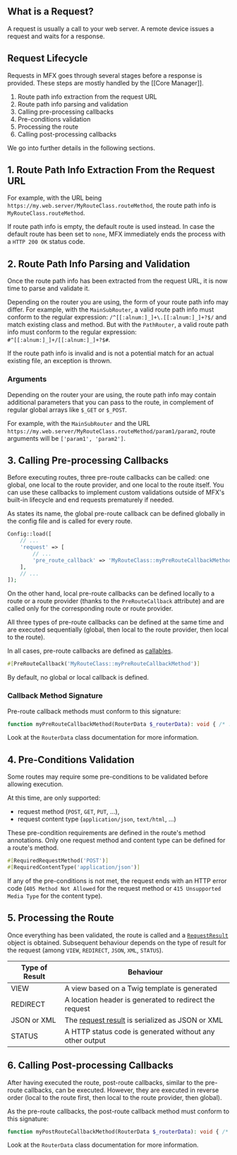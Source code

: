 ## What is a Request?

A request is usually a call to your web server. A remote device issues a request and waits for a response.

## Request Lifecycle

Requests in MFX goes through several stages before a response is provided. These steps are mostly handled by the [[Core Manager]].

1. Route path info extraction from the request URL
1. Route path info parsing and validation
1. Calling pre-processing callbacks
1. Pre-conditions validation
1. Processing the route
1. Calling post-processing callbacks

We go into further details in the following sections.

## 1. Route Path Info Extraction From the Request URL

For example, with the URL being `https://my.web.server/MyRouteClass.routeMethod`, the route path info is `MyRouteClass.routeMethod`.

If route path info is empty, the default route is used instead. In case the default route has been set to `none`, MFX immediately ends the process with a `HTTP 200 OK` status code.

## 2. Route Path Info Parsing and Validation

Once the route path info has been extracted from the request URL, it is now time to parse and validate it.

Depending on the router you are using, the form of your route path info may differ. For example, with the `MainSubRouter`, a valid route path info must conform to the regular expression: `/^[[:alnum:]_]+\.[[:alnum:]_]+?$/` and match existing class and method. But with the `PathRouter`, a valid route path info must conform to the regular expression: `#^[[:alnum:]_]+/[[:alnum:]_]+?$#`.

If the route path info is invalid and is not a potential match for an actual existing file, an exception is thrown.

### Arguments

Depending on the router your are using, the route path info may contain additional parameters that you can pass to the route, in complement of regular global arrays like `$_GET` or `$_POST`.

For example, with the `MainSubRouter` and the URL `https://my.web.server/MyRouteClass.routeMethod/param1/param2`, route arguments will be `['param1', 'param2']`.

## 3. Calling Pre-processing Callbacks

Before executing routes, three pre-route callbacks can be called: one global, one local to the route provider, and one local to the route itself. You can use these callbacks to implement custom validations outside of MFX's built-in lifecycle and end requests prematurely if needed.

As states its name, the global pre-route callback can be defined globally in the config file and is called for every route.

```php
Config::load([
    // ...
    'request' => [
        // ...
        'pre_route_callback' => 'MyRouteClass::myPreRouteCallbackMethod'
    ],
    // ...
]);
```

On the other hand, local pre-route callbacks can be defined locally to a route or a route provider (thanks to the `PreRouteCallback` attribute) and are called only for the corresponding route or route provider.

All three types of pre-route callbacks can be defined at the same time and are executed sequentially (global, then local to the route provider, then local to the route).

In all cases, pre-route callbacks are defined as [callables](https://www.php.net/manual/en/language.types.callable.php).

```php
#[PreRouteCallback('MyRouteClass::myPreRouteCallbackMethod')]
```

By default, no global or local callback is defined.

### Callback Method Signature

Pre-route callback methods must conform to this signature:

```php
function myPreRouteCallbackMethod(RouterData $_routerData): void { /* ... */ }
```

Look at the `RouterData` class documentation for more information.

## 4. Pre-Conditions Validation

Some routes may require some pre-conditions to be validated before allowing execution.

At this time, are only supported:

- request method (`POST`, `GET`, `PUT`, ...),
- request content type (`application/json`, `text/html`, ...)

These pre-condition requirements are defined in the route's method annotations. Only one request method and content type can be defined for a route's method.

```php
#[RequiredRequestMethod('POST')]
#[RequiredContentType('application/json')]
```

If any of the pre-conditions is not met, the request ends with an HTTP error code (`405 Method Not Allowed` for the request method or `415 Unsupported Media Type` for the content type).

## 5. Processing the Route

Once everything has been validated, the route is called and a [`RequestResult`](API-RequestResult) object is obtained. Subsequent behaviour depends on the type of result for the request (among `VIEW`, `REDIRECT`, `JSON`, `XML`, `STATUS`).

| Type of Result | Behaviour                                                          |
| -------------- | ------------------------------------------------------------------ |
| VIEW           | A view based on a Twig template is generated                       |
| REDIRECT       | A location header is generated to redirect the request             |
| JSON or XML    | The [request result](Request-Results) is serialized as JSON or XML |
| STATUS         | A HTTP status code is generated without any other output           |

## 6. Calling Post-processing Callbacks

After having executed the route, post-route callbacks, similar to the pre-route callbacks, can be executed. However, they are executed in reverse order (local to the route first, then local to the route provider, then global).

As the pre-route callbacks, the post-route callback method must conform to this signature:

```php
function myPostRouteCallbackMethod(RouterData $_routerData): void { /* ... */ }
```

Look at the `RouterData` class documentation for more information.
